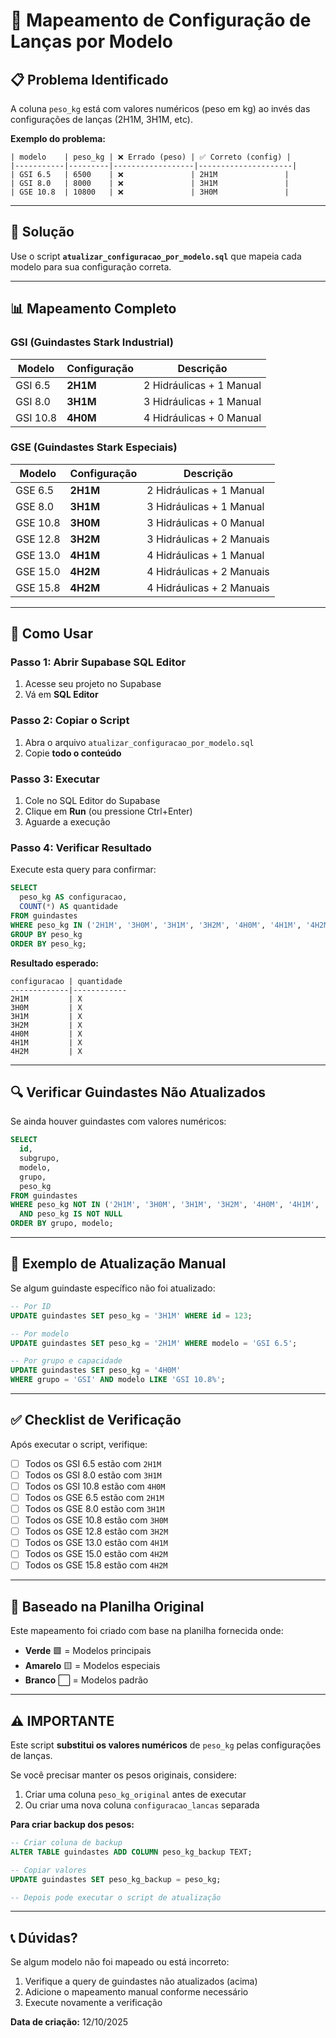 # 🎯 Mapeamento de Configuração de Lanças por Modelo

## 📋 Problema Identificado

A coluna `peso_kg` está com valores numéricos (peso em kg) ao invés das configurações de lanças (2H1M, 3H1M, etc).

**Exemplo do problema:**
```
| modelo    | peso_kg | ❌ Errado (peso) | ✅ Correto (config) |
|-----------|---------|------------------|---------------------|
| GSI 6.5   | 6500    | ❌               | 2H1M               |
| GSI 8.0   | 8000    | ❌               | 3H1M               |
| GSE 10.8  | 10800   | ❌               | 3H0M               |
```

---

## 🔧 Solução

Use o script **`atualizar_configuracao_por_modelo.sql`** que mapeia cada modelo para sua configuração correta.

---

## 📊 Mapeamento Completo

### GSI (Guindastes Stark Industrial)

| Modelo  | Configuração | Descrição                    |
|---------|--------------|------------------------------|
| GSI 6.5 | **2H1M**     | 2 Hidráulicas + 1 Manual     |
| GSI 8.0 | **3H1M**     | 3 Hidráulicas + 1 Manual     |
| GSI 10.8| **4H0M**     | 4 Hidráulicas + 0 Manual     |

### GSE (Guindastes Stark Especiais)

| Modelo   | Configuração | Descrição                    |
|----------|--------------|------------------------------|
| GSE 6.5  | **2H1M**     | 2 Hidráulicas + 1 Manual     |
| GSE 8.0  | **3H1M**     | 3 Hidráulicas + 1 Manual     |
| GSE 10.8 | **3H0M**     | 3 Hidráulicas + 0 Manual     |
| GSE 12.8 | **3H2M**     | 3 Hidráulicas + 2 Manuais    |
| GSE 13.0 | **4H1M**     | 4 Hidráulicas + 1 Manual     |
| GSE 15.0 | **4H2M**     | 4 Hidráulicas + 2 Manuais    |
| GSE 15.8 | **4H2M**     | 4 Hidráulicas + 2 Manuais    |

---

## 🚀 Como Usar

### Passo 1: Abrir Supabase SQL Editor
1. Acesse seu projeto no Supabase
2. Vá em **SQL Editor**

### Passo 2: Copiar o Script
1. Abra o arquivo `atualizar_configuracao_por_modelo.sql`
2. Copie **todo o conteúdo**

### Passo 3: Executar
1. Cole no SQL Editor do Supabase
2. Clique em **Run** (ou pressione Ctrl+Enter)
3. Aguarde a execução

### Passo 4: Verificar Resultado
Execute esta query para confirmar:

```sql
SELECT 
  peso_kg AS configuracao,
  COUNT(*) AS quantidade
FROM guindastes
WHERE peso_kg IN ('2H1M', '3H0M', '3H1M', '3H2M', '4H0M', '4H1M', '4H2M')
GROUP BY peso_kg
ORDER BY peso_kg;
```

**Resultado esperado:**
```
configuracao | quantidade
-------------|------------
2H1M         | X
3H0M         | X
3H1M         | X
3H2M         | X
4H0M         | X
4H1M         | X
4H2M         | X
```

---

## 🔍 Verificar Guindastes Não Atualizados

Se ainda houver guindastes com valores numéricos:

```sql
SELECT 
  id,
  subgrupo,
  modelo,
  grupo,
  peso_kg
FROM guindastes
WHERE peso_kg NOT IN ('2H1M', '3H0M', '3H1M', '3H2M', '4H0M', '4H1M', '4H2M')
  AND peso_kg IS NOT NULL
ORDER BY grupo, modelo;
```

---

## 📝 Exemplo de Atualização Manual

Se algum guindaste específico não foi atualizado:

```sql
-- Por ID
UPDATE guindastes SET peso_kg = '3H1M' WHERE id = 123;

-- Por modelo
UPDATE guindastes SET peso_kg = '2H1M' WHERE modelo = 'GSI 6.5';

-- Por grupo e capacidade
UPDATE guindastes SET peso_kg = '4H0M' 
WHERE grupo = 'GSI' AND modelo LIKE 'GSI 10.8%';
```

---

## ✅ Checklist de Verificação

Após executar o script, verifique:

- [ ] Todos os GSI 6.5 estão com `2H1M`
- [ ] Todos os GSI 8.0 estão com `3H1M`
- [ ] Todos os GSI 10.8 estão com `4H0M`
- [ ] Todos os GSE 6.5 estão com `2H1M`
- [ ] Todos os GSE 8.0 estão com `3H1M`
- [ ] Todos os GSE 10.8 estão com `3H0M`
- [ ] Todos os GSE 12.8 estão com `3H2M`
- [ ] Todos os GSE 13.0 estão com `4H1M`
- [ ] Todos os GSE 15.0 estão com `4H2M`
- [ ] Todos os GSE 15.8 estão com `4H2M`

---

## 🎨 Baseado na Planilha Original

Este mapeamento foi criado com base na planilha fornecida onde:
- **Verde** 🟩 = Modelos principais
- **Amarelo** 🟨 = Modelos especiais
- **Branco** ⬜ = Modelos padrão

---

## ⚠️ IMPORTANTE

Este script **substitui os valores numéricos** de `peso_kg` pelas configurações de lanças.

Se você precisar manter os pesos originais, considere:
1. Criar uma coluna `peso_kg_original` antes de executar
2. Ou criar uma nova coluna `configuracao_lancas` separada

**Para criar backup dos pesos:**
```sql
-- Criar coluna de backup
ALTER TABLE guindastes ADD COLUMN peso_kg_backup TEXT;

-- Copiar valores
UPDATE guindastes SET peso_kg_backup = peso_kg;

-- Depois pode executar o script de atualização
```

---

## 📞 Dúvidas?

Se algum modelo não foi mapeado ou está incorreto:
1. Verifique a query de guindastes não atualizados (acima)
2. Adicione o mapeamento manual conforme necessário
3. Execute novamente a verificação

**Data de criação:** 12/10/2025


